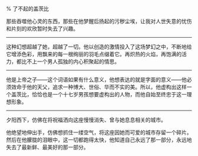 % 了不起的盖茨比

那些吞噬他心灵的东西，那些在他梦醒后扬起的污秽尘埃，让我对人世失意的忧伤和片刻的欢欣暂时失去了兴趣。

------

这种幻想超越了她，超越了一切。他以创造的激情投入了这场梦幻之中，不断地给它增添色彩，用飘来的每一根绚丽的羽毛点缀着它。再炽热的火焰，再饱满的活力，都比不上一个男人孤独的内心积聚起的情思。

------

他是上帝之子——这个词语如果有什么意义，他想表达的就是字面的意义——他必须效命于他的天父，追求一种博大、世俗、华而不实的美。所以，他虚构出这样一个盖茨比，恰恰也是一个十七岁男孩想要虚构出的人物，而他自始至终忠于这一理想形象。

------

夕阳西下，仿佛在将祝福洒向这座慢慢消失、曾与她息息相关的城市。

他绝望地伸出手，仿佛想抓住一缕空气，将这座因她而可爱的城市存留一个碎片。然后在他朦胧的泪眼中，这一切都跑得太快，他知道自己永远了那一部分，永远地失去了最新鲜、最美好的那一部分。
